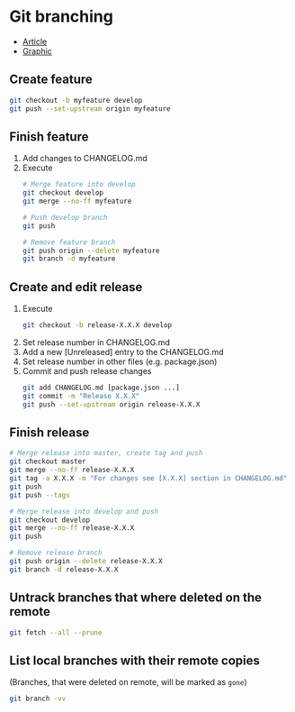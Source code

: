 # Git branching
* [Article](http://nvie.com/posts/a-successful-git-branching-model/)
* [Graphic](http://nvie.com/files/Git-branching-model.pdf)

## Create feature
```bash
git checkout -b myfeature develop
git push --set-upstream origin myfeature
```

## Finish feature
1. Add changes to CHANGELOG.md
2. Execute
   ```bash
   # Merge feature into develop
   git checkout develop
   git merge --no-ff myfeature
   
   # Push develop branch
   git push
   
   # Remove feature branch
   git push origin --delete myfeature
   git branch -d myfeature
   ```

## Create and edit release
1. Execute  
   ```bash
   git checkout -b release-X.X.X develop
   ```
2. Set release number in CHANGELOG.md
3. Add a new [Unreleased] entry to the CHANGELOG.md
4. Set release number in other files (e.g. package.json)
5. Commit and push release changes  
   ```bash
   git add CHANGELOG.md [package.json ...]
   git commit -m "Release X.X.X"
   git push --set-upstream origin release-X.X.X
   ```

## Finish release
```bash
# Merge release into master, create tag and push
git checkout master
git merge --no-ff release-X.X.X
git tag -a X.X.X -m "For changes see [X.X.X] section in CHANGELOG.md"
git push
git push --tags

# Merge release into develop and push
git checkout develop
git merge --no-ff release-X.X.X
git push

# Remove release branch
git push origin --delete release-X.X.X
git branch -d release-X.X.X
```

## Untrack branches that where deleted on the remote
```bash
git fetch --all --prune
```

## List local branches with their remote copies
(Branches, that were deleted on remote, will be marked as `gone`)
```bash
git branch -vv
```
